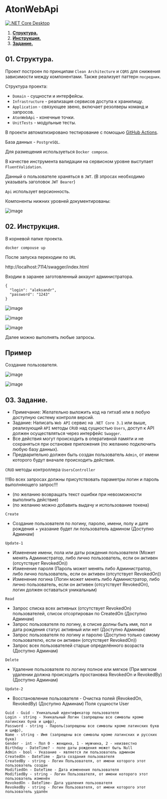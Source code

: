 # AtonWebApi

[![.NET Core Desktop](https://github.com/AleksandrKonst/AtonWebApi/actions/workflows/dotnet-desktop.yml/badge.svg)](https://github.com/AleksandrKonst/AtonWebApi/actions/workflows/dotnet-desktop.yml)

1. [**Структура.**](#01)
2. [**Инструкция.**](#02)
3. [**Задание.**](#03)

## 01. Структура.<a name="01"></a>
Проект построен по принципам `Clean Architecture` и `CQRS` для снижения зависимости между компонентами. Также реализует паттерн `посредник`.

Структура проекта:
- `Domain` - сущности и интерфейсы.
- `Infrastructure` - реализация сервисов доступа к хранилищу.
- `Application` - связующее звено, включает резолверы команд и запросов.
- `AtonWebApi` - конечные точки.
- `UnitTests` - модульные тесты.

В проекти автоматизировано тестирование с помощью [GitHub Actions](https://github.com/AleksandrKonst/AtonWebApi/actions).

База данных - `PostgreSQL`.

Для размещения используеться `Docker compose`.

В качестве инструмента валидации на сервисном уровне выступает `FluentValidation`.

Данный о пользователе храняться в `JWT`. (В зпросах необходимо указывать заголовок `JWT Bearer`)

`Api` использует версионность.

Компоненты нижних уровней документированы:

![image](https://github.com/AleksandrKonst/AtonWebApi/assets/40522320/e55e5f25-4936-4c35-8dad-ee4056bd5ce2)

## 02. Инструкция.<a name="02"></a>

В корневой папке проекта.

```
docker compouse up
```

После запуска переходим по `URL`

http://localhost:7114/swagger/index.html

Входим в заранее заготовленный аккаунт администратора.

```jsom
{
  "login": "aleksandr",
  "password": "1243"
}
```

![image](https://github.com/AleksandrKonst/AtonWebApi/assets/40522320/be0a8d1a-a106-465a-83da-e877c612871c)

![image](https://github.com/AleksandrKonst/AtonWebApi/assets/40522320/2cbc906c-c6d1-490d-8a73-a7348ecfeefe)

![image](https://github.com/AleksandrKonst/AtonWebApi/assets/40522320/ef862673-1808-485e-afa4-60d139f6037a)

Далее можно выполнять любые запросы.

## Пример
Создание пользователя.

![image](https://github.com/AleksandrKonst/AtonWebApi/assets/40522320/3a787f92-60fa-4476-ae55-76371bda38ed)

![image](https://github.com/AleksandrKonst/AtonWebApi/assets/40522320/9e250f7f-c913-4314-b51e-944796fdf350)

## 03. Задание.<a name="03"></a>
- Примечание: Желательно выложить код на гитхаб или в любую доступную систему контроля
версий.
- Задание: Написать `Web API` сервис на `.NET Core 3.1` или выше, реализующий `API` методы `CRUD` над
сущностью `Users`, доступ к API должен осуществляться через интерфейс `Swagger`.
- Все действия могут происходить в оперативной памяти и не сохраняться при остановке
приложения (по желанию подключить любую базу данных).
- Предварительно должен быть создан пользователь `Admin`, от имени которого будут вначале
происходить действия.

`CRUD` методы контроллера `UsersController`

!!!Во всех запросах должны присутствовать параметры логин и пароль выполняющего запрос!!!
- (по желанию возвращать текст ошибки при невозможности выполнить действие)
- (по желанию можно добавить выдачу и использование токена)

`Create`
- Создание пользователя по логину, паролю, имени, полу и дате рождения + указание будет ли
пользователь админом (Доступно Админам)

`Update-1`
- Изменение имени, пола или даты рождения пользователя (Может менять Администратор, либо
лично пользователь, если он активен (отсутствует RevokedOn))
- Изменение пароля (Пароль может менять либо Администратор, либо лично пользователь, если
он активен (отсутствует RevokedOn))
- Изменение логина (Логин может менять либо Администратор, либо лично пользователь, если
он активен (отсутствует RevokedOn), логин должен оставаться уникальным)

`Read`
- Запрос списка всех активных (отсутствует RevokedOn) пользователей, список отсортирован по
CreatedOn (Доступно Админам)
- Запрос пользователя по логину, в списке долны быть имя, пол и дата рождения статус активный
или нет (Доступно Админам)
- Запрос пользователя по логину и паролю (Доступно только самому пользователю, если он
активен (отсутствует RevokedOn))
- Запрос всех пользователей старше определённого возраста (Доступно Админам)

`Delete`
- Удаление пользователя по логину полное или мягкое (При мягком удалении должна
происходить простановка RevokedOn и RevokedBy) (Доступно Админам)

`Update-2`
- Восстановление пользователя - Очистка полей (RevokedOn, RevokedBy) (Доступно Админам)
Поля сущности User

```
Guid - Guid - Уникальный идентификатор пользователя
Login - string - Уникальный Логин (запрещены все символы кроме латинских букв и цифр),
Password - string - Пароль(запрещены все символы кроме латинских букв и цифр),
Name - string - Имя (запрещены все символы кроме латинских и русских букв)
Gender - int - Пол 0 - женщина, 1 - мужчина, 2 - неизвестно
Birthday - DateTime? - поле даты рождения может быть Null
Admin - bool - Указание - является ли пользователь админом
CreatedOn - DateTime - Дата создания пользователя
CreatedBy - string - Логин Пользователя, от имени которого этот пользователь создан
ModifiedOn - DateTime - Дата изменения пользователя
ModifiedBy - string - Логин Пользователя, от имени которого этот пользователь изменён
RevokedOn - DateTime- Дата удаления пользователя
RevokedBy - string - Логин Пользователя, от имени которого этот пользователь удалён
```

